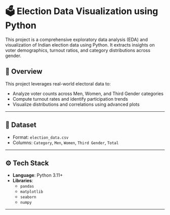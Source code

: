 # 🗳️ Election Data Visualization using Python

This project is a comprehensive exploratory data analysis (EDA) and visualization of Indian election data using Python. It extracts insights on voter demographics, turnout ratios, and category distributions across gender.

## 📌 Overview

This project leverages real-world electoral data to:
- Analyze voter counts across Men, Women, and Third Gender categories
- Compute turnout rates and identify participation trends
- Visualize distributions and correlations using advanced plots

---

## 📂 Dataset

- Format: `election_data.csv`
- Columns: `Category`, `Men`, `Women`, `Third Gender`, `Total`

---

## ⚙️ Tech Stack

- **Language**: Python 3.11+
- **Libraries**:
  - `pandas`
  - `matplotlib`
  - `seaborn`
  - `numpy`

---




